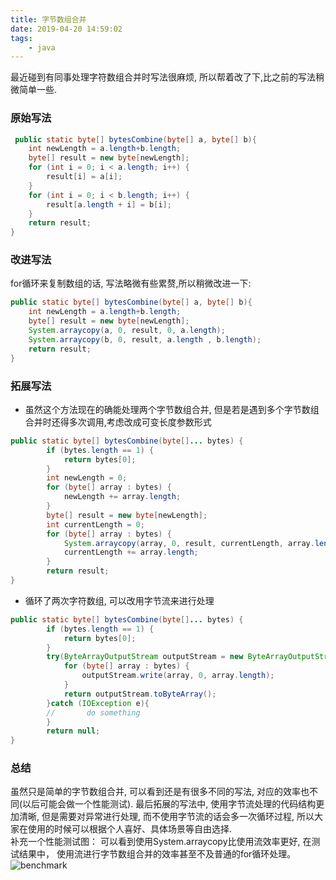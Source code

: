 ```yaml
---
title: 字节数组合并
date: 2019-04-20 14:59:02
tags:
    - java
---
```

最近碰到有同事处理字符数组合并时写法很麻烦, 所以帮着改了下,比之前的写法稍微简单一些.
<!-- more -->

### 原始写法  
```java
 public static byte[] bytesCombine(byte[] a, byte[] b){
    int newLength = a.length+b.length;
    byte[] result = new byte[newLength];
    for (int i = 0; i < a.length; i++) {
        result[i] = a[i];
    }
    for (int i = 0; i < b.length; i++) {
        result[a.length + i] = b[i];
    }
    return result;
}
```  

### 改进写法  
for循环来复制数组的话, 写法略微有些累赘,所以稍微改进一下:
```java
public static byte[] bytesCombine(byte[] a, byte[] b){
    int newLength = a.length+b.length;
    byte[] result = new byte[newLength];
    System.arraycopy(a, 0, result, 0, a.length);
    System.arraycopy(b, 0, result, a.length , b.length);
    return result;
}
```  

### 拓展写法
- 虽然这个方法现在的确能处理两个字节数组合并, 但是若是遇到多个字节数组合并时还得多次调用,考虑改成可变长度参数形式  
```java
public static byte[] bytesCombine(byte[]... bytes) {
        if (bytes.length == 1) {
            return bytes[0];
        }
        int newLength = 0;
        for (byte[] array : bytes) {
            newLength += array.length;
        }
        byte[] result = new byte[newLength];
        int currentLength = 0;
        for (byte[] array : bytes) {
            System.arraycopy(array, 0, result, currentLength, array.length);
            currentLength += array.length;
        }
        return result;
}
```  
- 循环了两次字符数组, 可以改用字节流来进行处理  
```java
public static byte[] bytesCombine(byte[]... bytes) {
        if (bytes.length == 1) {
            return bytes[0];
        }
        try(ByteArrayOutputStream outputStream = new ByteArrayOutputStream()){
            for (byte[] array : bytes) {
                outputStream.write(array, 0, array.length);
            }
            return outputStream.toByteArray();
        }catch (IOException e){
        //       do something
        }
        return null;
}
```  

### 总结
虽然只是简单的字节数组合并, 可以看到还是有很多不同的写法, 对应的效率也不同(以后可能会做一个性能测试). 最后拓展的写法中, 使用字节流处理的代码结构更加清晰, 但是需要对异常进行处理, 而不使用字节流的话会多一次循环过程, 所以大家在使用的时候可以根据个人喜好、具体场景等自由选择.  
补充一个性能测试图： 可以看到使用System.arraycopy比使用流效率更好, 在测试结果中， 使用流进行字节数组合并的效率甚至不及普通的for循环处理。
![benchmark](./benchmark.png)